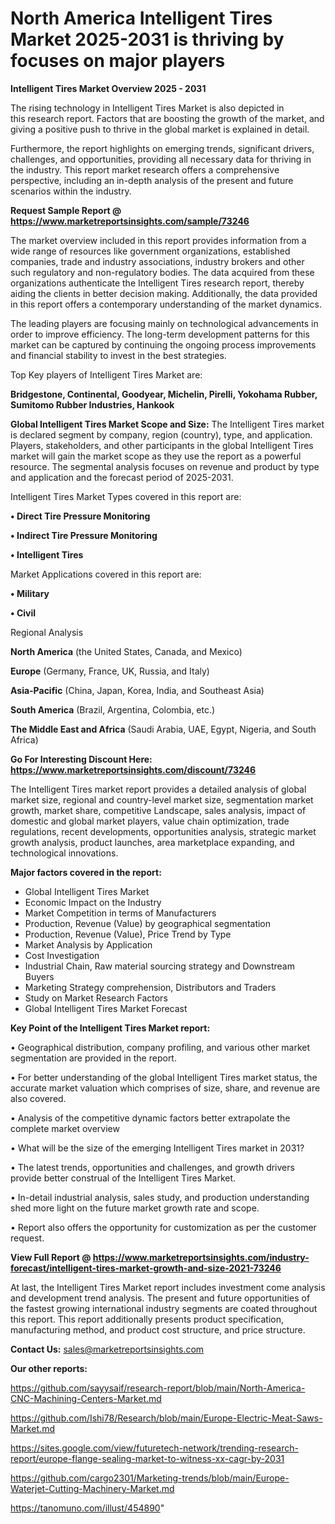 # North America Intelligent Tires Market 2025-2031 is thriving by focuses on major players

<Strong> Intelligent Tires Market Overview 2025 - 2031</strong>

The rising technology in Intelligent Tires Market is also depicted in this research report. Factors that are boosting the growth of the market, and giving a positive push to thrive in the global market is explained in detail.

Furthermore, the report highlights on emerging trends, significant drivers, challenges, and opportunities, providing all necessary data for thriving in the industry. This report market research offers a comprehensive perspective, including an in-depth analysis of the present and future scenarios within the industry.

<strong>Request Sample Report @ <a href=https://www.marketreportsinsights.com/sample/73246>https://www.marketreportsinsights.com/sample/73246</a></strong>

The market overview included in this report provides information from a wide range of resources like government organizations, established companies, trade and industry associations, industry brokers and other such regulatory and non-regulatory bodies. The data acquired from these organizations authenticate the Intelligent Tires research report, thereby aiding the clients in better decision making. Additionally, the data provided in this report offers a contemporary understanding of the market dynamics.

The leading players are focusing mainly on technological advancements in order to improve efficiency. The long-term development patterns for this market can be captured by continuing the ongoing process improvements and financial stability to invest in the best strategies.

Top Key players of Intelligent Tires Market are:

<strong>Bridgestone, Continental, Goodyear, Michelin, Pirelli, Yokohama Rubber, Sumitomo Rubber Industries, Hankook</strong>

<strong><b>Global Intelligent Tires Market Scope and Size:</b></strong>
The Intelligent Tires market is declared segment by company, region (country), type, and application. Players, stakeholders, and other participants in the global Intelligent Tires market will gain the market scope as they use the report as a powerful resource. The segmental analysis focuses on revenue and product by type and application and the forecast period of 2025-2031.

Intelligent Tires Market Types covered in this report are:

<strong>• Direct Tire Pressure Monitoring

• Indirect Tire Pressure Monitoring

• Intelligent Tires</strong>

Market Applications covered in this report are:

<strong>• Military

• Civil</strong> 

Regional Analysis

<strong>North America</strong> (the United States, Canada, and Mexico)

<strong>Europe</strong> (Germany, France, UK, Russia, and Italy)

<strong>Asia-Pacific</strong> (China, Japan, Korea, India, and Southeast Asia)

<strong>South America</strong> (Brazil, Argentina, Colombia, etc.)

<strong>The Middle East and Africa</strong> (Saudi Arabia, UAE, Egypt, Nigeria, and South Africa)

<strong>Go For Interesting Discount Here: <a href=https://www.marketreportsinsights.com/discount/73246>https://www.marketreportsinsights.com/discount/73246</a></strong>

The Intelligent Tires market report provides a detailed analysis of global market size, regional and country-level market size, segmentation market growth, market share, competitive Landscape, sales analysis, impact of domestic and global market players, value chain optimization, trade regulations, recent developments, opportunities analysis, strategic market growth analysis, product launches, area marketplace expanding, and technological innovations.

<strong><b>Major factors covered in the report:</b></strong>
<ul>
  <li>Global Intelligent Tires Market </li>
  <li>Economic Impact on the Industry</li>
  <li>Market Competition in terms of Manufacturers</li>
  <li>Production, Revenue (Value) by geographical segmentation</li>
  <li>Production, Revenue (Value), Price Trend by Type</li>
  <li>Market Analysis by Application</li>
  <li>Cost Investigation</li>
  <li>Industrial Chain, Raw material sourcing strategy and Downstream Buyers</li>
  <li>Marketing Strategy comprehension, Distributors and Traders</li>
  <li>Study on Market Research Factors</li>
  <li>Global Intelligent Tires Market Forecast</li>
</ul>

<strong><b>Key Point of the Intelligent Tires Market report:</b></strong>

• Geographical distribution, company profiling, and various other market segmentation are provided in the report.

• For better understanding of the global Intelligent Tires market status, the accurate market valuation which comprises of size, share, and revenue are also covered.

• Analysis of the competitive dynamic factors better extrapolate the complete market overview

• What will be the size of the emerging Intelligent Tires market in 2031?

• The latest trends, opportunities and challenges, and growth drivers provide better construal of the Intelligent Tires Market.

• In-detail industrial analysis, sales study, and production understanding shed more light on the future market growth rate and scope.

• Report also offers the opportunity for customization as per the customer request.

<strong><b>View Full Report @ <a href=https://www.marketreportsinsights.com/industry-forecast/intelligent-tires-market-growth-and-size-2021-73246>https://www.marketreportsinsights.com/industry-forecast/intelligent-tires-market-growth-and-size-2021-73246</a></b></strong>


At last, the Intelligent Tires Market report includes investment come analysis and development trend analysis. The present and future opportunities of the fastest growing international industry segments are coated throughout this report. This report additionally presents product specification, manufacturing method, and product cost structure, and price structure.

<strong>Contact Us:</strong>
sales@marketreportsinsights.com

<strong>Our other reports:</strong>

<a href=https://github.com/sayysaif/research-report/blob/main/North-America-CNC-Machining-Centers-Market.md>https://github.com/sayysaif/research-report/blob/main/North-America-CNC-Machining-Centers-Market.md</a>

<a href=https://github.com/Ishi78/Research/blob/main/Europe-Electric-Meat-Saws-Market.md>https://github.com/Ishi78/Research/blob/main/Europe-Electric-Meat-Saws-Market.md</a>

<a href=https://sites.google.com/view/futuretech-network/trending-research-report/europe-flange-sealing-market-to-witness-xx-cagr-by-2031>https://sites.google.com/view/futuretech-network/trending-research-report/europe-flange-sealing-market-to-witness-xx-cagr-by-2031</a>

<a href=https://github.com/cargo2301/Marketing-trends/blob/main/Europe-Waterjet-Cutting-Machinery-Market.md>https://github.com/cargo2301/Marketing-trends/blob/main/Europe-Waterjet-Cutting-Machinery-Market.md</a>

<a href=https://tanomuno.com/illust/454890>https://tanomuno.com/illust/454890</a>"
